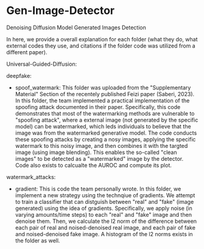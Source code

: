 # Gen-Image-Detector
Denoising Diffusion Model Generated Images Detection

In here, we provide a overall explanation for each folder (what they do, what external codes they use, and citations if the folder code was utilized from a different paper).


Universal-Guided-Diffusion:


deepfake:


* spoof_watermark:
This folder was uploaded from the "Supplementary Material" Section of the recentely published Feizi paper (Saberi, 2023). In this folder, the team implemented a practical implementation of the spoofing attack documented in their paper. Specifically, this code demonstrates that most of the watermarking methods are vulnerable to "spoofing attack", where a external image (not generated by the specific model) can be watermarked, which leds individuals to believe that the image was from the watermarked generative model. The code conducts these spoofing attacks by creating a nosy images, applying the specific watermark to this noisy image, and then combines it with the targted image (using image blending). This enables the so-called "clean images" to be detected as a "watermarked" image by the detector. Code also exists to calcualte the AUROC and compute its plot.



watermark_attacks:




* gradient: 
This is code the team personally wrote. In this folder, we implement a new strategy using the technqiue of gradients. We attempt to train a classifier that can distguish between "real" and "fake" (image generated) using the idea of gradients. Specifically, we apply noise (in varying amounts/time steps) to each "real" and "fake" image and then denoise them. Then, we calculate the l2 norm of the difference between each pair of real and noised-denoised real image, and each pair of fake and noised-denoised fake image. A histogram of the l2 norms exists in the folder as well. 
